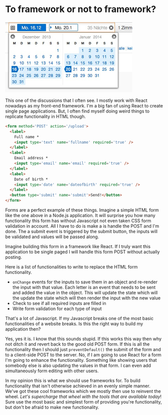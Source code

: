 # To framework or not to framework?
![datepicker](assets/hero_1.jpg)

This one of the discussions that I often see. I mostly work with React nowadays as my front-end framework. I'm a big fan of using React to create single page applications. But, I often find myself doing weird things to replicate functionality in HTML though.

```html
<form method='POST' action='/upload'>
  <label>
    Full name *
    <input type='text' name='fullname' required='true' />
  </label>
  <label>
    Email address *
    <input type='email' name='email' required='true' />
  </label>
  <label>
    Date of birth *
    <input type='date' name='dateofbirth' required='true' />
  </label>
  <button type='submit' name='submit'>Send!</button>
</form>
```
Forms are a perfect example of these things. Imagine a simple HTML form like the one above in a Node.js application. It will surprise you how many functionality this form has without Javascript not even taken CSS form validation in account. All I have to do is make a is handle the POST and I'm done. The a submit event is triggered by the submit button, the inputs will be validated and values will be passed along.

Imagine building this form in a framework like React. If I truly want this application to be single paged I will handle this form POST without actually posting.

Here is a list of functionalities to write to replace the HTML form functionality.

* `onChange` events for the inputs to save them in an object and re-render the input with that value. Each letter is an event that needs to be sent and added the value in the object. This will update the state which will the update the state which will then render the input with the new value
* Check to see if all required inputs are filled in
* Write form validation for each type of input

That's a lot of Javascript. If my Javascript breaks one of the most basic functionalities of a website breaks. Is this the right way to build my application then?

Yes, yes it is. I know that this sounds stupid. If this works this way then why not ditch it and revert back to the good old POST form. If this is all the functionality then I should just `preventDefault()` the submit of the form and to a client-side POST to the server. No, if I am going to use React for a form I'm going to enhance the functionality. Something like showing users that somebody else is also updating the values in that form. I can even add simultaneously form editing with other users.

In my opinion this is what we should use frameworks for. To build functionality that isn't otherwise achieved in an evenly simple manner. We've got these cool frameworks which we mostly then use to reinvent the wheel. *Let's supercharge that wheel with the tools that are available today*! Sure use the most basic and simplest form of providing you're functionality, but don't be afraid to make new functionality.
